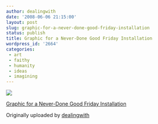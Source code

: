 ```yaml
---
author: dealingwith
date: '2008-06-06 21:15:00'
layout: post
slug: graphic-for-a-never-done-good-friday-installation
status: publish
title: Graphic for a Never-Done Good Friday Installation
wordpress_id: '2664'
categories:
 - art
 - faithy
 - humanity
 - ideas
 - imagining
---
```


[![][1]][2]

[Graphic for a Never-Done Good Friday Installation][3]

Originally uploaded by [dealingwith][4]


   [1]: http://farm4.static.flickr.com/3025/2556792203_1c13c88e15_m.jpg

   [2]: http://www.flickr.com/photos/dealingwith/2556792203/ (photo sharing)

   [3]: http://www.flickr.com/photos/dealingwith/2556792203/

   [4]: http://www.flickr.com/people/dealingwith/

